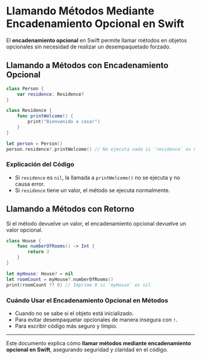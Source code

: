 # Llamando Métodos Mediante Encadenamiento Opcional en Swift

El **encadenamiento opcional** en Swift permite llamar métodos en objetos opcionales sin necesidad de realizar un desempaquetado forzado.

## Llamando a Métodos con Encadenamiento Opcional

```swift
class Person {
    var residence: Residence?
}

class Residence {
    func printWelcome() {
        print("Bienvenido a casa!")
    }
}

let person = Person()
person.residence?.printWelcome() // No ejecuta nada si `residence` es nil
```

### Explicación del Código

- Si `residence` es `nil`, la llamada a `printWelcome()` no se ejecuta y no causa error.
- Si `residence` tiene un valor, el método se ejecuta normalmente.

## Llamando a Métodos con Retorno

Si el método devuelve un valor, el encadenamiento opcional devuelve un valor opcional.

```swift
class House {
    func numberOfRooms() -> Int {
        return 3
    }
}

let myHouse: House? = nil
let roomCount = myHouse?.numberOfRooms()
print(roomCount ?? 0) // Imprime 0 si `myHouse` es nil
```

### Cuándo Usar el Encadenamiento Opcional en Métodos

- Cuando no se sabe si el objeto está inicializado.
- Para evitar desempaquetar opcionales de manera insegura con `!`.
- Para escribir código más seguro y limpio.

---

Este documento explica cómo **llamar métodos mediante encadenamiento opcional en Swift**, asegurando seguridad y claridad en el código.
